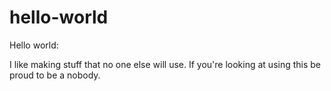 # hello-world
Hello world:

I like making stuff that no one else will use. If you're looking at using this be proud to be a nobody.
